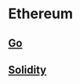 # Ethereum

## [Go](https://github.com/myungsworld/ethereum/tree/main/go)

## [Solidity](https://github.com/myungsworld/ethereum/tree/main/solidity)
